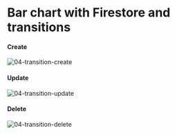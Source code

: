 # Bar chart with Firestore and transitions

#### Create
![04-transition-create](https://user-images.githubusercontent.com/45850190/98682509-ad8bea00-236c-11eb-80ed-b8190397de82.gif)

#### Update
![04-transition-update](https://user-images.githubusercontent.com/45850190/98682703-e4fa9680-236c-11eb-92ed-ce02f6998370.gif)

#### Delete
![04-transition-delete](https://user-images.githubusercontent.com/45850190/98682757-f348b280-236c-11eb-8104-6e3def82c5f4.gif)
